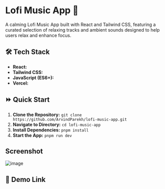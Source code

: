 # Lofi Music App 🎵

A calming Lofi Music App built with React and Tailwind CSS, featuring a curated selection of relaxing tracks and ambient sounds designed to help users relax and enhance focus.

## 🛠 Tech Stack

- **React:**
- **Tailwind CSS:**
- **JavaScript (ES6+):**
- **Vercel:**

## ⏩ Quick Start

1. **Clone the Repository:** `git clone https://github.com/ArvindParekh/lofi-music-app.git`
2. **Navigate to Directory:** `cd lofi-music-app`
3. **Install Dependencies:** `pnpm install`
4. **Start the App:** `pnpm run dev`

## Screenshot

![image](https://github.com/Faaz-S/Lofi-Music-App/assets/71211731/179e458f-4906-4c2d-8eb6-b4be3ff7addf)

## 🌻 Demo Link
